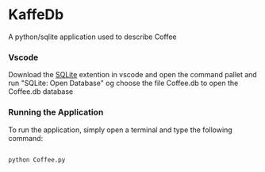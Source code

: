 # KaffeDb

A python/sqlite application used to describe Coffee

### Vscode

Download the [SQLite](https://marketplace.visualstudio.com/items?itemName=alexcvzz.vscode-sqlite) extention in vscode and open the command pallet and run "SQLite: Open Database" og choose the file Coffee.db to open the Coffee.db database

### Running the Application

To run the application, simply open a terminal and type the following command:

```bash

python Coffee.py

```
